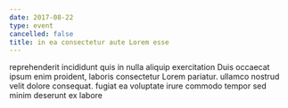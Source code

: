 ```yaml
---
date: 2017-08-22
type: event
cancelled: false
title: in ea consectetur aute Lorem esse
---
```

reprehenderit incididunt quis in nulla aliquip exercitation Duis occaecat ipsum enim proident, laboris consectetur Lorem pariatur. ullamco nostrud velit dolore consequat. fugiat ea voluptate irure commodo tempor sed minim deserunt ex labore